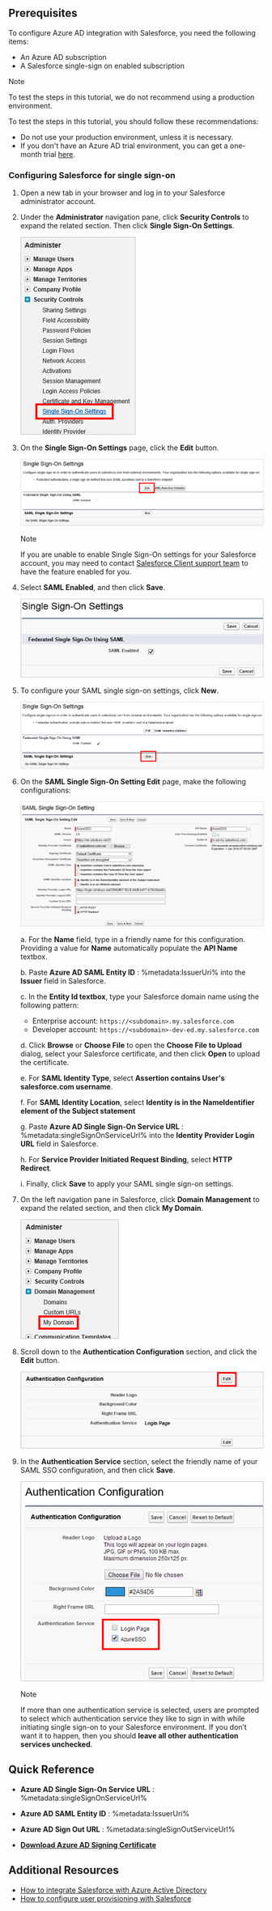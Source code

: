 ## Prerequisites

To configure Azure AD integration with Salesforce, you need the following items:

- An Azure AD subscription
- A Salesforce single-sign on enabled subscription

> [!Note]
> To test the steps in this tutorial, we do not recommend using a production environment.

To test the steps in this tutorial, you should follow these recommendations:

- Do not use your production environment, unless it is necessary.
- If you don't have an Azure AD trial environment, you can get a one-month trial [here](https://azure.microsoft.com/pricing/free-trial/).

### Configuring Salesforce for single sign-on

1.  Open a new tab in your browser and log in to your Salesforce administrator account.

2.  Under the **Administrator** navigation pane, click **Security Controls** to expand the related section. Then click **Single Sign-On Settings**.

    ![Configure Single Sign-On](./media/sf-admin-sso.png)

3.  On the **Single Sign-On Settings** page, click the **Edit** button.

    ![Configure Single Sign-On](./media/sf-admin-sso-edit.png)

      > [!NOTE]
      > If you are unable to enable Single Sign-On settings for your Salesforce account, you may need to contact [Salesforce Client support team](https://help.salesforce.com/support) to have the feature enabled for you. 

4. Select **SAML Enabled**, and then click **Save**.

      ![Configure Single Sign-On](./media/sf-enable-saml.png)

5. To configure your SAML single sign-on settings, click **New**.

    ![Configure Single Sign-On](./media/sf-admin-sso-new.png)

6. On the **SAML Single Sign-On Setting Edit** page, make the following configurations:

    ![Configure Single Sign-On](./media/sf-saml-config.png)

    a. For the **Name** field, type in a friendly name for this configuration. Providing a value for **Name** automatically populate the **API Name** textbox.

    b. Paste **Azure AD SAML Entity ID** : %metadata:IssuerUri% into the **Issuer** field in Salesforce.

    c. In the **Entity Id textbox**, type your Salesforce domain name using the following pattern:
      
      * Enterprise account: `https://<subdomain>.my.salesforce.com`
      * Developer account: `https://<subdomain>-dev-ed.my.salesforce.com`
      
    d. Click **Browse** or **Choose File** to open the **Choose File to Upload** dialog, select your Salesforce certificate, and then click **Open** to upload the certificate.

    e. For **SAML Identity Type**, select **Assertion contains User's salesforce.com username**.

    f. For **SAML Identity Location**, select **Identity is in the NameIdentifier element of the Subject statement**

    g. Paste **Azure AD Single Sign-On Service URL** : %metadata:singleSignOnServiceUrl% into the **Identity Provider Login URL** field in Salesforce.
    
    h. For **Service Provider Initiated Request Binding**, select **HTTP Redirect**.
    
    i. Finally, click **Save** to apply your SAML single sign-on settings.

7. On the left navigation pane in Salesforce, click **Domain Management** to expand the related section, and then click **My Domain**.

     ![Configure Single Sign-On](./media/sf-my-domain.png)

8. Scroll down to the **Authentication Configuration** section, and click the **Edit** button.

    ![Configure Single Sign-On](./media/sf-edit-auth-config.png)

9. In the **Authentication Service** section, select the friendly name of your SAML SSO configuration, and then click **Save**.

    ![Configure Single Sign-On](./media/sf-auth-config.png)

    > [!NOTE]
    > If more than one authentication service is selected, users are prompted to select which authentication service they like to sign in with while initiating single sign-on to your Salesforce environment. If you don’t want it to happen, then you should **leave all other authentication services unchecked**.


## Quick Reference

* **Azure AD Single Sign-On Service URL** : %metadata:singleSignOnServiceUrl%

* **Azure AD SAML Entity ID** : %metadata:IssuerUri%

* **Azure AD Sign Out URL** : %metadata:singleSignOutServiceUrl%

* **[Download Azure AD Signing Certificate](%metadata:CertificateDownloadRawUrl%)**


## Additional Resources

* [How to integrate Salesforce with Azure Active Directory](active-directory-saas-salesforce-tutorial.md)
* [How to configure user provisioning with Salesforce](active-directory-saas-salesforce-user-provisioning-tutorial.md)
